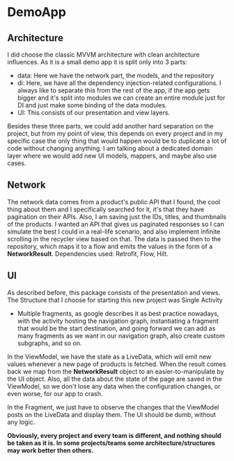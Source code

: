 # DemoApp

## Architecture

I did choose the classic MVVM architecture with clean architecture influences. As it is a small demo app it is split only into 3 parts: 

- data: Here we have the network part, the models, and the repository
- di: Here, we have all the dependency injection-related configurations. I always like to separate this from the rest of the app, if the app 
gets bigger and it's split into modules we can create an entire module just for DI and just make some binding of the data modules.
- UI: This consists of our presentation and view layers.

Besides these three parts, we could add another hard separation on the project, but from my point of view, this depends on every project and in my specific 
case the only thing that would happen would be to duplicate a lot of code without changing anything. I am talking about a dedicated domain layer where we
would add new UI models, mappers, and maybe also use cases. 

## Network

The network data comes from a product's public API that I found, the cool thing about them and I specifically searched for it, it's that they have 
pagination on their APIs. Also, I am saving just the IDs, titles, and thumbnails of the products. I wanted an API that gives us paginated responses
so I can simulate the best I could in a real-life scenario, and also implement infinite scrolling in the recycler view based on that. 
The data is passed then to the repository, which maps it to a flow and emits the values in the form of a **NetworkResult**. 
Dependencies used: Retrofit, Flow, Hilt.

## UI

As described before, this package consists of the presentation and views. The Structure that I choose for starting this new project was Single Activity 
- Multiple fragments, as google describes it as best practice nowadays, with the activity hosting the navigation graph, instantiating a fragment that would
be the start destination, and going forward we can add as many fragments as we want in our navigation graph, also create custom subgraphs, and so on. 

In the ViewModel, we have the state as a LiveData, which will emit new values whenever a new page of products is fetched. When the result comes back we 
map from the **NetworkResult** object to an easier-to-manipulate by the UI object. Also, all the data about the state of the page are saved in the ViewModel, 
so we don't lose any data when the configuration changes, or even worse, for our app to crash. 

In the Fragment, we just have to observe the changes that the ViewModel posts on the LiveData and display them. The UI should be dumb, without any logic.


**Obviously, every project and every team is different, and nothing should be taken as it is. In some projects/teams some architecture/structures may work better
then others.**
